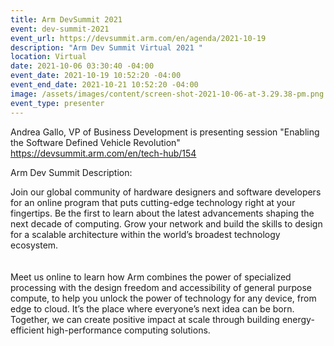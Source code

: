 ```yaml
---
title: Arm DevSummit 2021
event: dev-summit-2021
event_url: https://devsummit.arm.com/en/agenda/2021-10-19
description: "Arm Dev Summit Virtual 2021 "
location: Virtual
date: 2021-10-06 03:30:40 -04:00
event_date: 2021-10-19 10:52:20 -04:00
event_end_date: 2021-10-21 10:52:20 -04:00
image: /assets/images/content/screen-shot-2021-10-06-at-3.29.38-pm.png
event_type: presenter
---
```

Andrea Gallo, VP of Business Development is presenting session "Enabling the Software Defined Vehicle Revolution" <https://devsummit.arm.com/en/tech-hub/154>

Arm Dev Summit Description:

Join our global community of hardware designers and software developers for an online program that puts cutting-edge technology right at your fingertips. Be the first to learn about the latest advancements shaping the next decade of computing. Grow your network and build the skills to design for a scalable architecture within the world’s broadest technology ecosystem.\
\
\
Meet us online to learn how Arm combines the power of specialized processing with the design freedom and accessibility of general purpose compute, to help you unlock the power of technology for any device, from edge to cloud. It’s the place where everyone’s next idea can be born. Together, we can create positive impact at scale through building energy-efficient high-performance computing solutions.